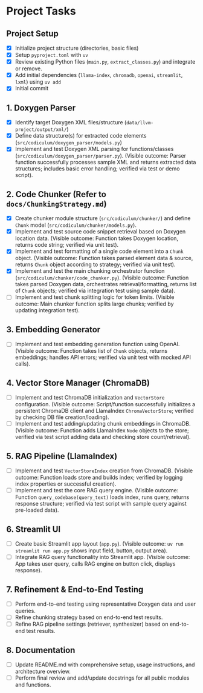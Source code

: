 # Project Tasks

## Project Setup
- [x] Initialize project structure (directories, basic files)
- [x] Setup `pyproject.toml` with `uv`
- [x] Review existing Python files (`main.py`, `extract_classes.py`) and integrate or remove.
- [x] Add initial dependencies (`llama-index`, `chromadb`, `openai`, `streamlit`, `lxml`) using `uv add`
- [x] Initial commit

## 1. Doxygen Parser
- [x] Identify target Doxygen XML files/structure (`data/llvm-project/output/xml/`)
- [x] Define data structure(s) for extracted code elements (`src/codiculum/doxygen_parser/models.py`)
- [x] Implement and test Doxygen XML parsing for functions/classes (`src/codiculum/doxygen_parser/parser.py`). (Visible outcome: Parser function successfully processes sample XML and returns extracted data structures; includes basic error handling; verified via test or demo script).

## 2. Code Chunker (Refer to `docs/ChunkingStrategy.md`)
- [x] Create chunker module structure (`src/codiculum/chunker/`) and define `Chunk` model (`src/codiculum/chunker/models.py`).
- [x] Implement and test source code snippet retrieval based on Doxygen location data. (Visible outcome: Function takes Doxygen location, returns code string; verified via unit test).
- [x] Implement and test formatting of a single code element into a `Chunk` object. (Visible outcome: Function takes parsed element data & source, returns `Chunk` object according to strategy; verified via unit test).
- [x] Implement and test the main chunking orchestrator function (`src/codiculum/chunker/code_chunker.py`). (Visible outcome: Function takes parsed Doxygen data, orchestrates retrieval/formatting, returns list of `Chunk` objects; verified via integration test using sample data).
- [ ] Implement and test chunk splitting logic for token limits. (Visible outcome: Main chunker function splits large chunks; verified by updating integration test).

## 3. Embedding Generator
- [ ] Implement and test embedding generation function using OpenAI. (Visible outcome: Function takes list of `Chunk` objects, returns embeddings; handles API errors; verified via unit test with mocked API calls).

## 4. Vector Store Manager (ChromaDB)
- [ ] Implement and test ChromaDB initialization and `VectorStore` configuration. (Visible outcome: Script/function successfully initializes a persistent ChromaDB client and LlamaIndex `ChromaVectorStore`; verified by checking DB file creation/loading).
- [ ] Implement and test adding/updating chunk embeddings in ChromaDB. (Visible outcome: Function adds LlamaIndex `Node` objects to the store; verified via test script adding data and checking store count/retrieval).

## 5. RAG Pipeline (LlamaIndex)
- [ ] Implement and test `VectorStoreIndex` creation from ChromaDB. (Visible outcome: Function loads store and builds index; verified by logging index properties or successful creation).
- [ ] Implement and test the core RAG query engine. (Visible outcome: Function `query_codebase(query_text)` loads index, runs query, returns response structure; verified via test script with sample query against pre-loaded data).

## 6. Streamlit UI
- [ ] Create basic Streamlit app layout (`app.py`). (Visible outcome: `uv run streamlit run app.py` shows input field, button, output area).
- [ ] Integrate RAG query functionality into Streamlit app. (Visible outcome: App takes user query, calls RAG engine on button click, displays response).

## 7. Refinement & End-to-End Testing
- [ ] Perform end-to-end testing using representative Doxygen data and user queries.
- [ ] Refine chunking strategy based on end-to-end test results.
- [ ] Refine RAG pipeline settings (retriever, synthesizer) based on end-to-end test results.

## 8. Documentation
- [ ] Update README.md with comprehensive setup, usage instructions, and architecture overview.
- [ ] Perform final review and add/update docstrings for all public modules and functions.